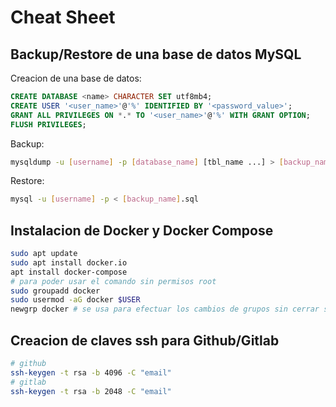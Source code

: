 # Cheat Sheet

## Backup/Restore de una base de datos MySQL

Creacion de una base de datos:

```sql
CREATE DATABASE <name> CHARACTER SET utf8mb4;
CREATE USER '<user_name>'@'%' IDENTIFIED BY '<password_value>';
GRANT ALL PRIVILEGES ON *.* TO '<user_name>'@'%' WITH GRANT OPTION;
FLUSH PRIVILEGES;
```

Backup:

```bash
mysqldump -u [username] -p [database_name] [tbl_name ...] > [backup_name].sql
```

Restore:

```bash
mysql -u [username] -p < [backup_name].sql
```

## Instalacion de Docker y Docker Compose

```bash
sudo apt update
sudo apt install docker.io
apt install docker-compose
# para poder usar el comando sin permisos root
sudo groupadd docker
sudo usermod -aG docker $USER
newgrp docker # se usa para efectuar los cambios de grupos sin cerrar sesion en el sistema
```

## Creacion de claves ssh para Github/Gitlab

```bash
# github
ssh-keygen -t rsa -b 4096 -C "email"
# gitlab
ssh-keygen -t rsa -b 2048 -C "email"
```

